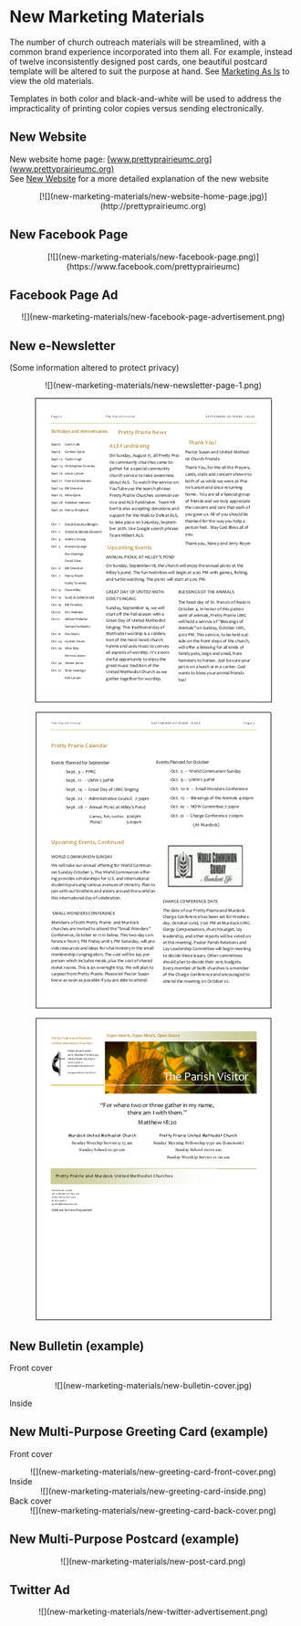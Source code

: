 # New Marketing Materials

The number of church outreach materials will be streamlined, with a common brand experience incorporated into them all. For example, instead of twelve inconsistently designed post cards, one beautiful postcard template will be altered to suit the purpose at hand. See [Marketing As Is](marketing_as_is.md) to view the old materials.

Templates in both color and black-and-white will be used to address the impracticality of printing color copies versus sending electronically.

## New Website

New website home page: [www.prettyprairieumc.org](www.prettyprairieumc.org)<br>
See [New Website](new_website.md) for a more detailed explanation of the new website
<center>
[![](new-marketing-materials/new-website-home-page.jpg)](http://prettyprairieumc.org)
</center>

## New Facebook Page

<center>
[![](new-marketing-materials/new-facebook-page.png)](https://www.facebook.com/prettyprairieumc)
</center>

## Facebook Page Ad

<center>
![](new-marketing-materials/new-facebook-page-advertisement.png)
</center>

## New e-Newsletter
(Some information altered to protect privacy) 
<center>
![](new-marketing-materials/new-newsletter-page-1.png)

![](new-marketing-materials/new-newsletter-page-2.png)

![](new-marketing-materials/new-newsletter-page-3.png)

![](new-marketing-materials/new-newsletter-page-4.png)
</center>

## New Bulletin (example)

Front cover
<center>
![](new-marketing-materials/new-bulletin-cover.jpg)
</center>

Inside

## New Multi-Purpose Greeting Card (example)

Front cover<br>
<center>
![](new-marketing-materials/new-greeting-card-front-cover.png)
</center>
Inside<br>
<center>
![](new-marketing-materials/new-greeting-card-inside.png)
</center>
Back cover<br>
<center>
![](new-marketing-materials/new-greeting-card-back-cover.png)
</center>

## New Multi-Purpose Postcard (example)

<center>
![](new-marketing-materials/new-post-card.png)
</center>

## Twitter Ad

<center>
![](new-marketing-materials/new-twitter-advertisement.png)
</center>



